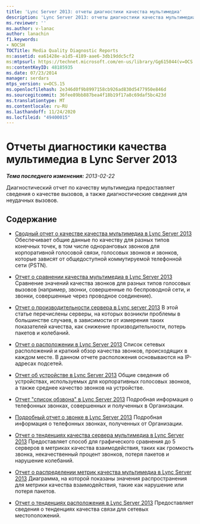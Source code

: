 ```yaml
---
title: 'Lync Server 2013: отчеты диагностики качества мультимедиа'
description: 'Lync Server 2013: отчеты диагностики качества мультимедиа.'
ms.reviewer: ''
ms.author: v-lanac
author: lanachin
f1.keywords:
- NOCSH
TOCTitle: Media Quality Diagnostic Reports
ms:assetid: ea61428e-a1d5-4189-aae6-3db19ddc5cf2
ms:mtpsurl: https://technet.microsoft.com/en-us/library/Gg615044(v=OCS.15)
ms:contentKeyID: 48185935
ms.date: 07/23/2014
manager: serdars
mtps_version: v=OCS.15
ms.openlocfilehash: 2e346d0f9b8997158cb926ad830d5477950e846d
ms.sourcegitcommit: 36fee89bb887bea4f18b19f17a8c69daf5bc423d
ms.translationtype: MT
ms.contentlocale: ru-RU
ms.lasthandoff: 11/24/2020
ms.locfileid: "49400015"
---
```

# <a name="media-quality-diagnostic-reports-in-lync-server-2013"></a>Отчеты диагностики качества мультимедиа в Lync Server 2013

<div data-xmlns="http://www.w3.org/1999/xhtml">

<div class="topic" data-xmlns="http://www.w3.org/1999/xhtml" data-msxsl="urn:schemas-microsoft-com:xslt" data-cs="https://msdn.microsoft.com/">

<div data-asp="https://msdn2.microsoft.com/asp">



</div>

<div id="mainSection">

<div id="mainBody">

<span> </span>

_**Тема последнего изменения:** 2013-02-22_

Диагностический отчет по качеству мультимедиа предоставляет сведения о качестве вызовов, а также диагностические сведения для неудачных вызовов.

<div>

## <a name="in-this-section"></a>Содержание

  - [Сводный отчет о качестве качества мультимедиа в Lync Server 2013](lync-server-2013-media-quality-summary-report.md)   Обеспечивает общие данные по качеству для разных типов конечных точек, в том числе одноранговых звонков для корпоративной голосовой связи, голосовых звонков и звонков, которые зависят от общедоступной коммутируемой телефонной сети (PSTN).

  - [Отчет о сравнении качества мультимедиа в Lync Server 2013](lync-server-2013-media-quality-comparison-report.md)   Сравнение значений качества звонков для разных типов голосовых вызовов (например, звонки, совершенные по беспроводной сети, и звонки, совершенные через проводное соединение).

  - [Отчет о производительности сервера в Lync server 2013](lync-server-2013-server-performance-report.md)   В этой статье перечислены серверы, на которых возникли проблемы в большинстве случаев, в зависимости от измерения таких показателей качества, как снижение производительности, потерь пакетов и колебаний.

  - [Отчет о расположении в Lync Server 2013](lync-server-2013-location-report.md)   Список сетевых расположений и краткий обзор качества звонков, происходящих в каждом месте. В данном отчете расположения основываются на IP-адресах подсетей.

  - [Отчет об устройстве в Lync Server 2013](lync-server-2013-device-report.md)   Общие сведения об устройствах, используемых для корпоративных голосовых звонков, а также среднее качество звонков на устройстве.

  - [Отчет "список обзвона" в Lync Server 2013](lync-server-2013-call-list-report.md)   Подробная информация о телефонных звонках, совершенных и полученных в Организации.

  - [Подробный отчет о звонке в Lync Server 2013](lync-server-2013-call-detail-report.md)   Подробная информация о телефонных звонках, полученных от Организации.

  - [Отчет о тенденциях качества сервера мультимедиа в Lync Server 2013](lync-server-2013-server-media-quality-trend-report.md)   Предоставляет способ для графического сравнения до 5 серверов в метриках качества взаимодействия, таких как громкость звонка, некачественный процент звонков, потеря пакетов и нарушение колебаний.

  - [Отчет о распределении метрик качества мультимедиа в Lync Server 2013](lync-server-2013-media-quality-metrics-distribution-report.md)   Диаграмма, на которой показаны значения распространения для метрики качества взаимодействия, такие как нарушение или потеря пакетов.

  - [Отчет о тенденциях расположения в Lync Server 2013](lync-server-2013-location-trend-report.md)   Предоставляет сведения о тенденциях качества связи для сетевых местоположений.

</div>

</div>

<span> </span>

</div>

</div>

</div>

